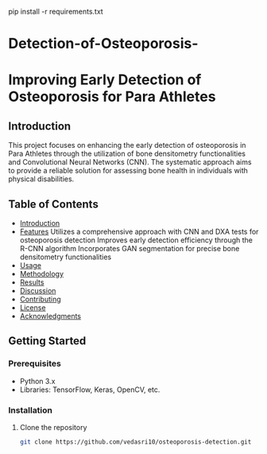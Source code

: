 pip install -r requirements.txt
# Detection-of-Osteoporosis-
# Improving Early Detection of Osteoporosis for Para Athletes

## Introduction

This project focuses on enhancing the early detection of osteoporosis in Para Athletes through the utilization of bone densitometry functionalities and Convolutional Neural Networks (CNN). The systematic approach aims to provide a reliable solution for assessing bone health in individuals with physical disabilities.

## Table of Contents

- [Introduction](#introduction)
- [Features](#features)
Utilizes a comprehensive approach with CNN and DXA tests for osteoporosis detection
Improves early detection efficiency through the R-CNN algorithm
Incorporates GAN segmentation for precise bone densitometry functionalities
- [Usage](#usage)
- [Methodology](#methodology)
- [Results](#results)
- [Discussion](#discussion)
- [Contributing](#contributing)
- [License](#license)
- [Acknowledgments](#acknowledgments)

## Getting Started

### Prerequisites

- Python 3.x
- Libraries: TensorFlow, Keras, OpenCV, etc.

### Installation

1. Clone the repository
   ```bash
   git clone https://github.com/vedasri10/osteoporosis-detection.git



